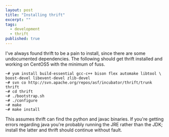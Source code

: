 ```yaml
---
layout: post
title: "Installing thrift"
excerpt: ""
tags:
  - development
  - thrift
published: true
---
```


I've always found thrift to be a pain to install, since there are some undocumented dependencies. The following should get thrift installed and working on CentOS5 with the minimum of fuss.

    ~# yum install build-essential gcc-c++ bison flex automake libtool \
    boost-devel libevent-devel zlib-devel
    ~# svn co http://svn.apache.org/repos/asf/incubator/thrift/trunk thrift
    ~# cd thrift
    ~# ./bootstrap.sh
    ~# ./configure
    ~# make
    ~# make install

This assumes thrift can find the python and javac binaries. If you're getting errors regarding java you're probably running the JRE rather than the JDK; install the latter and thrift should continue without fault.
